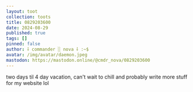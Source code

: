 ```yaml
---
layout: toot
collection: toots
title: 0829203600
date: 2024-08-29
published: true
tags: []
pinned: false
author: ⸸ commander ░ nova ⸸ :~$
avatar: /img/avatar/daemon.jpeg
mastodon: https://mastodon.online/@cmdr_nova/0829203600
---
```


two days til 4 day vacation, can't wait to chill and probably write more stuff for my website lol
